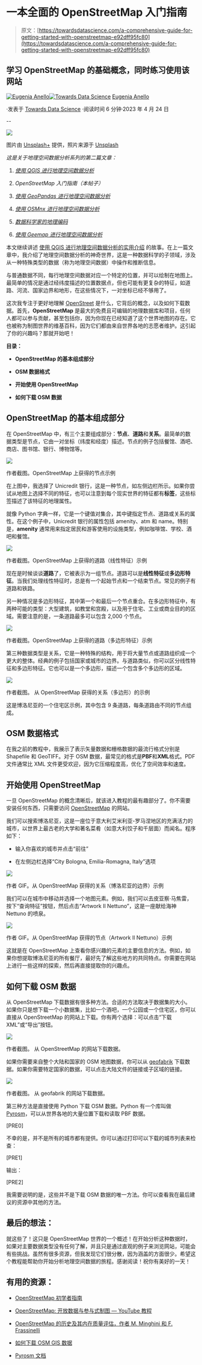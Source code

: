 # 一本全面的 OpenStreetMap 入门指南

> 原文：[https://towardsdatascience.com/a-comprehensive-guide-for-getting-started-with-openstreetmap-e92dff95fc80](https://towardsdatascience.com/a-comprehensive-guide-for-getting-started-with-openstreetmap-e92dff95fc80)

## 学习 OpenStreetMap 的基础概念，同时练习使用该网站

[](https://eugenia-anello.medium.com/?source=post_page-----e92dff95fc80--------------------------------)[![Eugenia Anello](../Images/537f444252cdc60709e7a19e37734c7b.png)](https://eugenia-anello.medium.com/?source=post_page-----e92dff95fc80--------------------------------)[](https://towardsdatascience.com/?source=post_page-----e92dff95fc80--------------------------------)[![Towards Data Science](../Images/a6ff2676ffcc0c7aad8aaf1d79379785.png)](https://towardsdatascience.com/?source=post_page-----e92dff95fc80--------------------------------) [Eugenia Anello](https://eugenia-anello.medium.com/?source=post_page-----e92dff95fc80--------------------------------)

·发表于 [Towards Data Science](https://towardsdatascience.com/?source=post_page-----e92dff95fc80--------------------------------) ·阅读时间 6 分钟·2023 年 4 月 24 日

--

![](../Images/0f1e2b8234602d8f73a50b3568c5c633.png)

图片由 [Unsplash+](https://unsplash.com/plus?referrer=%2Fphotos%2Fw98knetr8EA) 提供，照片来源于 [Unsplash](https://unsplash.com/photos/w98knetr8EA)

*这是关于地理空间数据分析系列的第二篇文章：*

1.  [*使用 QGIS 进行地理空间数据分析*](/a-practical-introduction-to-geospatial-data-analysis-using-qgis-a6f82105b30e?sk=e6251697a54bc62fa33bc6a9a81258a7)

1.  *OpenStreetMap 入门指南（本帖子）*

1.  [*使用 GeoPandas 进行地理空间数据分析*](/geospatial-data-analysis-with-geopandas-876cb72721cb?sk=042a0f2fb834cb08ffd0f74eb856e7e1)

1.  [*使用 OSMnx 进行地理空间数据分析*](/geospatial-data-analysis-with-osmnx-8a300d77b592?sk=7afb9be17e024167937a615d7ea4b267)

1.  [*数据科学家的地理编码*](https://www.datacamp.com/tutorial/geocoding-for-data-scientists)

1.  [*使用 Geemap 进行地理空间数据分析*](https://www.kdnuggets.com/geospatial-data-analysis-with-geemap)

本文继续讲述 [使用 QGIS 进行地理空间数据分析的实用介绍](/a-practical-introduction-to-geospatial-data-analysis-using-qgis-a6f82105b30e?sk=e6251697a54bc62fa33bc6a9a81258a7) 的故事。在上一篇文章中，我介绍了地理空间数据分析的神奇世界，这是一种数据科学的子领域，涉及从一种特殊类型的数据（称为地理空间数据）中操作和推断信息。

与普通数据不同，每行地理空间数据对应一个特定的位置，并可以绘制在地图上。最简单的情况是通过经纬度描述的位置数据点，但也可能有更复杂的特征，如道路、河流、国家边界和地形，在这些情况下，一对坐标已经不够用了。

这次我专注于更好地理解 [OpenStreet](https://www.openstreetmap.org/) 是什么，它背后的概念，以及如何下载数据。首先，**OpenStreetMap** 是最大的免费且可编辑的地理数据库和项目，任何人都可以参与贡献，甚至包括你，因为你现在已经知道了这个世界地图的存在。它也被称为制图世界的维基百科，因为它们都由来自世界各地的志愿者维护。这引起了你的兴趣吗？那就开始吧！

**目录：**

+   **OpenStreetMap 的基本组成部分**

+   **OSM 数据格式**

+   **开始使用 OpenStreetMap**

+   **如何下载 OSM 数据**

## **OpenStreetMap 的基本组成部分**

在 OpenStreetMap 中，有三个主要组成部分：**节点**、**道路**和**关系**。最简单的数据类型是节点，它由一对坐标（纬度和经度）描述。节点的例子包括餐馆、酒吧、商店、图书馆、银行、博物馆等。

![](../Images/502d2e372cad2eaa6cdc4b00de217491.png)

作者截图。OpenStreetMap 上获得的节点示例

在上图中，我选择了 Unicredit 银行，这是一种节点，如左侧边栏所示。如果你尝试从地图上选择不同的特征，也可以注意到每个现实世界的特征都有**标签**，这些标签描述了该特征的地理属性。

就像 Python 字典一样，它是一个键值对集合，其中键指定节点、道路或关系的属性。在这个例子中，Unicredit 银行的属性包括 amenity、atm 和 name。特别是，**amenity** 通常用来指定居民和游客使用的设施类型，例如咖啡馆、学校、酒吧和餐馆。

![](../Images/0a119a850c0a043396c6dd9be133d842.png)

作者截图。OpenStreetMap 上获得的道路（线性特征）示例

现在是时候谈谈**道路**了，它被表示为一组节点。道路可以是**线性特征**或**多边形特征**。当我们处理线性特征时，总是有一个起始节点和一个结束节点。常见的例子有道路和铁路。

另一种情况是多边形特征，其中第一个和最后一个节点重合。在多边形特征中，有两种可能的类型：大型建筑，如教堂和宫殿，以及用于住宅、工业或商业目的的区域。需要注意的是，一条道路最多可以包含 2,000 个节点。

![](../Images/355cd670a2396f9bc8e581c14e030c7e.png)

作者截图。OpenStreetMap 上获得的道路（多边形特征）示例

第三种数据类型是关系，它是一种特殊的结构，用于将大量节点或道路组织成一个更大的整体。经典的例子包括国家或城市的边界。与道路类似，你可以区分线性特征和多边形特征。它也可以是一个多边形，描述一个包含多个多边形的区域。

![](../Images/97286fd4242f7b63658a58e1e65bedc5.png)

作者截图。 从 OpenStreetMap 获得的关系（多边形）的示例

这是博洛尼亚的一个住宅区示例，其中包含 9 条道路，每条道路由不同的节点组成。

## **OSM 数据格式**

在我之前的教程中，我展示了表示矢量数据和栅格数据的最流行格式分别是 Shapefile 和 GeoTIFF。对于 OSM 数据，最常见的格式是**PBF**和**XML**格式。PDF 文件通常比 XML 文件更受欢迎，因为它压缩程度高，优化了空间效率和速度。

## **开始使用 OpenStreetMap**

一旦 OpenStreetMap 的概念清晰后，就该进入教程的最有趣部分了。你不需要安装任何东西，只需要访问 [OpenStreetMap](https://www.openstreetmap.org/) 的网站。

我们可以搜索博洛尼亚，这是一座位于意大利艾米利亚-罗马涅地区的充满活力的城市，以世界上最古老的大学和著名菜肴（如意大利饺子和千层面）而闻名。程序如下：

+   输入你喜欢的城市并点击“前往”

+   在左侧边栏选择“City Bologna, Emilia-Romagna, Italy”选项

![](../Images/3b837b875970c6d1d066bd2e70d13fd3.png)

作者 GIF。从 OpenStreetMap 获得的关系（博洛尼亚的边界）示例

我们可以在城市中移动并选择一个地图元素。例如，我们可以去皮亚察·马焦雷，按下“查询特征”按钮，然后点击“Artwork Il Nettuno”，这是一座献给海神 Nettuno 的喷泉。

![](../Images/4c119a144e996f28b59c8b22bd3a354f.png)

作者 GIF。从 OpenStreetMap 获得的节点（Artwork Il Nettuno）示例

这就是在 OpenStreetMap 上查看你感兴趣的元素的主要信息的方法。例如，如果你想提取博洛尼亚的所有餐厅，最好先了解这些地方的共同特点。你需要在网站上进行一些这样的探索，然后再直接提取你的兴趣点。

## **如何下载 OSM 数据**

从 OpenStreetMap 下载数据有很多种方法。合适的方法取决于数据集的大小。如果你只是想下载一个小数据集，比如一个酒吧，一个公园或一个住宅区，你可以直接从 OpenStreetMap 的网站上下载。你有两个选择：可以点击“下载 XML”或“导出”按钮。

![](../Images/f80180a7a642615ca1fa2296b2bc3f2e.png)

作者截图。 从 OpenStreetMap 的网站下载数据。

如果你需要来自整个大陆和国家的 OSM 地图数据，你可以从 [geofabrik](https://download.geofabrik.de/) 下载数据。如果你需要特定国家的数据，可以点击大陆文件的链接或子区域的链接。

![](../Images/07cc621345217abc65071af26c13663e.png)

作者截图。 从 geofabrik 的网站下载数据。

第三种方法是直接使用 Python 下载 OSM 数据。Python 有一个库叫做 [Pyrosm](https://github.com/HTenkanen/pyrosm/)，可以从世界各地的大量位置下载和读取 PBF 数据。

[PRE0]

不幸的是，并不是所有的城市都有提供。你可以通过打印可以下载的城市列表来检查：

[PRE1]

输出：

[PRE2]

我需要说明的是，这些并不是下载 OSM 数据的唯一方法。你可以查看我在最后建议的资源中其他的方法。

## 最后的想法：

就这些了！这只是 OpenStreetMap 世界的一个概述！在开始分析这种数据时，如果对主要数据类型没有任何了解，并且只是通过直观的例子来浏览网站，可能会有些挑战。虽然有很多资源，但我发现它们很分散，因为涵盖的方面很少。希望这个教程能帮助你开始分析地理空间数据的旅程。感谢阅读！祝你有美好的一天！

## 有用的资源：

+   [OpenStreetMap 初学者指南](https://wiki.openstreetmap.org/wiki/Beginners_Guide_1.3)

+   [OpenStreetMap: 开放数据与参与式制图 — YouTube 教程](https://www.youtube.com/watch?v=4iCXMH88KPM)

+   [OpenStreetMap 的历史及其内在质量评估，作者 M. Minghini 和 F. Frassinelli](https://www.researchgate.net/publication/335692603_OpenStreetMap_history_for_intrinsic_quality_assessment_Is_OSM_up-to-date)

+   [如何下载 OSM GIS 数据](https://mapscaping.com/how-to-download-osm-gis-data/)

+   [Pyrosm 文档](https://pyrosm.readthedocs.io/en/latest/index.html#)
